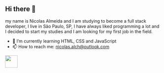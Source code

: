 ## Hi there 👋

my name is Nicolas Almeida and I am studying to become a full stack developer, I live in São Paulo, SP, I have always liked programming a lot and I decided to start my studies and I am looking for my first job in the field.

- 🌱 I’m currently learning HTML, CSS and JavaScript
- 📫 How to reach me: nicolas.alch@outlook.com

<img src="[https://cdn.jsdelivr.net/gh/devicons/devicon/icons/python/python-original.svg](https://th.bing.com/th/id/R.cae1b4f6b223fe5a7bb712b680cffa67?rik=DpBcDgsVsaTpvQ&riu=http%3a%2f%2fassets.stickpng.com%2fthumbs%2f5847f5bdcef1014c0b5e489c.png&ehk=ce9Og%2fYuXZic%2fTWR15NzqGIfTXj2rnuAd3m00U%2fIAWU%3d&risl=&pid=ImgRaw&r=0)" width="40" height="40"/>
